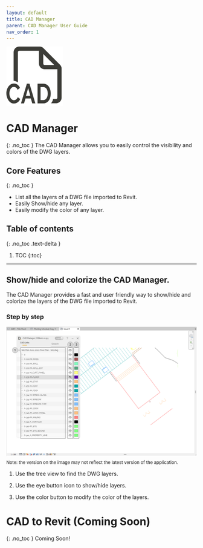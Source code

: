 ```yaml
---
layout: default
title: CAD Manager
parent: CAD Manager User Guide
nav_order: 1
---
```


![DiStem CAD Manager - Easily show/hide and colorize DWG layers.](../../../assets/images/CADManager/CAD-Manager-Icon_150x150.png)  


# CAD Manager
{: .no_toc }
The CAD Manager allows you to easily control the visibility and colors of the DWG layers. 

## Core Features
{: .no_toc }
- List all the layers of a DWG file imported to Revit.
- Easily Show/hide any layer.
- Easily modify the color of any layer. 

## Table of contents
{: .no_toc .text-delta }

1. TOC
{:toc}

---

## Show/hide and colorize the CAD Manager.

The CAD Manager provides a fast and user friendly way to show/hide and colorize the layers of the DWG file imported to Revit.

### Step by step 

![DiStem CAD Manager - Easily show/hide and colorize DWG layers step by step](../../../assets/images/CADManager/CAD-Manager-UI.png)  
<sub>Note: the version on the image may not reflect the latest version of the application.</sub>


1. Use the tree view to find the DWG layers.

2. Use the eye button icon to show/hide layers.

3. Use the color button to modify the color of the layers.

# CAD to Revit (Coming Soon)
{: .no_toc }
Coming Soon!